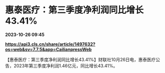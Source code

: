 # 惠泰医疗：第三季度净利润同比增长43.41%

**2023-10-26 09:45**

**https://api3.cls.cn/share/article/1497632?os=web&sv=7.7.5&app=CailianpressWeb**

【惠泰医疗：第三季度净利润同比增长43.41%】财联社10月26日电，惠泰医疗公告，2023年第三季度净利润1.46亿元，同比增长43.41%。